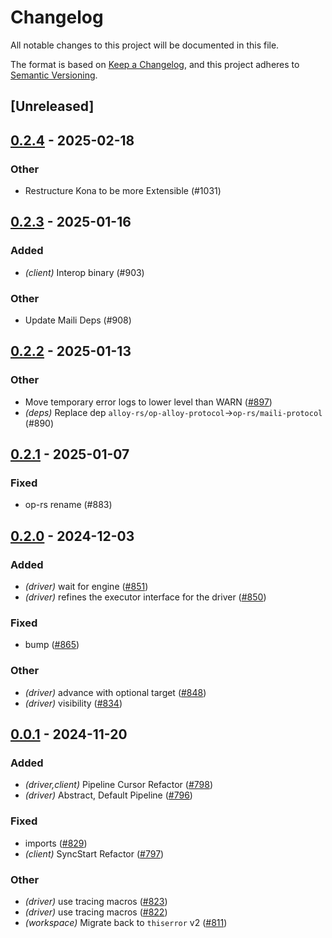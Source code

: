 # Changelog

All notable changes to this project will be documented in this file.

The format is based on [Keep a Changelog](https://keepachangelog.com/en/1.0.0/),
and this project adheres to [Semantic Versioning](https://semver.org/spec/v2.0.0.html).

## [Unreleased]

## [0.2.4](https://github.com/succinctlabs/kona/compare/kona-driver-v0.2.3...kona-driver-v0.2.4) - 2025-02-18

### Other

- Restructure Kona to be more Extensible (#1031)

## [0.2.3](https://github.com/op-rs/kona/compare/kona-driver-v0.2.2...kona-driver-v0.2.3) - 2025-01-16

### Added

- *(client)* Interop binary (#903)

### Other

- Update Maili Deps (#908)

## [0.2.2](https://github.com/op-rs/kona/compare/kona-driver-v0.2.1...kona-driver-v0.2.2) - 2025-01-13

### Other

- Move temporary error logs to lower level than WARN ([#897](https://github.com/op-rs/kona/pull/897))
- *(deps)* Replace dep `alloy-rs/op-alloy-protocol`->`op-rs/maili-protocol` (#890)

## [0.2.1](https://github.com/op-rs/kona/compare/kona-driver-v0.2.0...kona-driver-v0.2.1) - 2025-01-07

### Fixed

- op-rs rename (#883)

## [0.2.0](https://github.com/op-rs/kona/compare/kona-driver-v0.1.0...kona-driver-v0.2.0) - 2024-12-03

### Added

- *(driver)* wait for engine ([#851](https://github.com/op-rs/kona/pull/851))
- *(driver)* refines the executor interface for the driver ([#850](https://github.com/op-rs/kona/pull/850))

### Fixed

- bump ([#865](https://github.com/op-rs/kona/pull/865))

### Other

- *(driver)* advance with optional target ([#848](https://github.com/op-rs/kona/pull/848))
- *(driver)* visibility ([#834](https://github.com/op-rs/kona/pull/834))

## [0.0.1](https://github.com/op-rs/kona/compare/kona-driver-v0.0.0...kona-driver-v0.0.1) - 2024-11-20

### Added

- *(driver,client)* Pipeline Cursor Refactor ([#798](https://github.com/op-rs/kona/pull/798))
- *(driver)* Abstract, Default Pipeline ([#796](https://github.com/op-rs/kona/pull/796))

### Fixed

- imports ([#829](https://github.com/op-rs/kona/pull/829))
- *(client)* SyncStart Refactor ([#797](https://github.com/op-rs/kona/pull/797))

### Other

- *(driver)* use tracing macros ([#823](https://github.com/op-rs/kona/pull/823))
- *(driver)* use tracing macros ([#822](https://github.com/op-rs/kona/pull/822))
- *(workspace)* Migrate back to `thiserror` v2 ([#811](https://github.com/op-rs/kona/pull/811))
